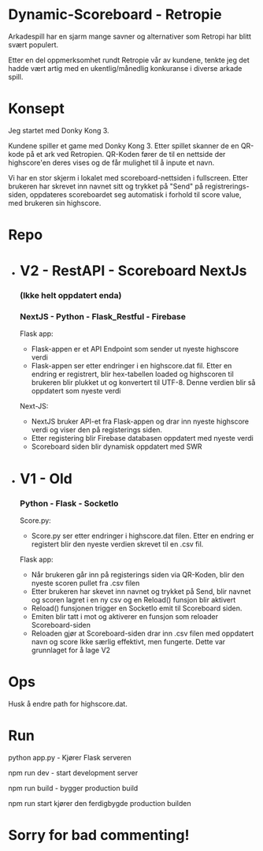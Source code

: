 

# Dynamic-Scoreboard - Retropie

Arkadespill har en sjarm mange savner og alternativer som Retropi har blitt svært populert.

Etter en del oppmerksomhet rundt Retropie vår av kundene, tenkte jeg det hadde vært artig med en ukentlig/månedlig konkuranse i diverse arkade spill.

# Konsept
Jeg startet med Donky Kong 3. 



Kundene spiller et game med Donky Kong 3. Etter spillet skanner de en QR-kode på et ark ved Retropien. QR-Koden fører de til en nettside der highscore'en deres vises og de får mulighet til å inpute et navn.

Vi har en stor skjerm i lokalet med scoreboard-nettsiden i fullscreen. 
Etter brukeren har skrevet inn navnet sitt og trykket på "Send" på registrerings-siden, oppdateres scoreboardet seg automatisk i forhold til score value, med brukeren sin highscore.

# Repo

 - # V2 - RestAPI - Scoreboard NextJs
    ### (Ikke helt oppdatert enda)
    ### NextJS - Python - Flask_Restful - Firebase
    Flask app:

    - Flask-appen er et API Endpoint som sender ut nyeste highscore verdi
    - Flask-appen ser etter endringer i en highscore.dat fil. Etter en endring er registrert, blir hex-tabellen loaded og highscoren til brukeren blir plukket ut og konvertert til UTF-8. Denne verdien blir så oppdatert som nyeste verdi

    Next-JS:
    - NextJS bruker API-et fra Flask-appen og drar inn nyeste highscore verdi og viser den på registerings siden.
    - Etter registering blir Firebase databasen oppdatert med nyeste verdi
    - Scoreboard siden blir dynamisk oppdatert med SWR

- # V1 - Old
    
    ### Python - Flask - SocketIo
    Score.py:
    - Score.py ser etter endringer i highscore.dat filen. Etter en endring er registert blir den nyeste verdien skrevet til en .csv fil.
    
    Flask app:
    - Når brukeren går inn på registerings siden via QR-Koden, blir den nyeste scoren pullet fra .csv filen
    - Etter brukeren har skevet inn navnet og trykket på Send, blir navnet og scoren lagret i en ny csv og en Reload() funsjon blir aktivert
    - Reload() funsjonen trigger en SocketIo emit til Scoreboard siden.
    - Emiten blir tatt i mot og aktiverer en funsjon som reloader Scoreboard-siden
    - Reloaden gjør at Scoreboard-siden drar inn .csv filen med oppdatert navn og score
    Ikke særlig effektivt, men fungerte. Dette var grunnlaget for å lage V2 
    
# Ops

Husk å endre path for highscore.dat.

# Run

python app.py - Kjører Flask serveren

npm run dev - start development server

npm run build - bygger production build

npm run start kjører den ferdigbygde production builden


# Sorry for bad commenting!



